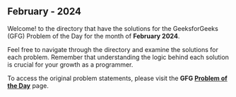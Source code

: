 ## February - 2024

Welcome! to the directory that have the solutions for the GeeksforGeeks (GFG) Problem of the Day for the month of **February 2024**. 

Feel free to navigate through the directory and examine the solutions for each problem. Remember that understanding the logic behind each solution is crucial for your growth as a programmer.

To access the original problem statements, please visit the **GFG [Problem of the Day](https://practice.geeksforgeeks.org/problem-of-the-day)** page.

